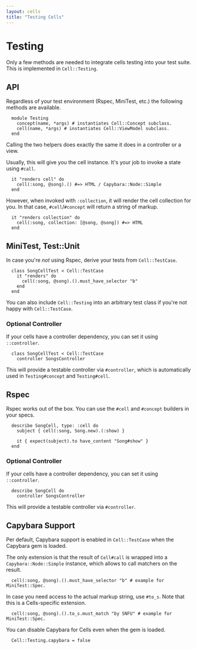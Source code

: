 ```yaml
---
layout: cells
title: "Testing Cells"
---
```


# Testing

Only a few methods are needed to integrate cells testing into your test suite. This is implemented in `Cell::Testing`.

## API

Regardless of your test environment (Rspec, MiniTest, etc.) the following methods are available.


      module Testing
        concept(name, *args) # instantiates Cell::Concept subclass.
        cell(name, *args) # instantiates Cell::ViewModel subclass.
      end


Calling the two helpers does exactly the same it does in a controller or a view.

Usually, this will give you the cell instance. It's your job to invoke a state using `#call`.


      it "renders cell" do
        cell(:song, @song).() #=> HTML / Capybara::Node::Simple
      end


However, when invoked with `:collection`, it will render the cell collection for you. In that case, `#cell`/`#concept` will return a string of markup.


      it "renders collection" do
        cell(:song, collection: [@song, @song]) #=> HTML
      end



## MiniTest, Test::Unit

In case you're _not_ using Rspec, derive your tests from `Cell::TestCase`.


      class SongCellTest < Cell::TestCase
        it "renders" do
          cell(:song, @song).().must_have_selector "b"
        end
      end


You can also include `Cell::Testing` into an arbitrary test class if you're not happy with `Cell::TestCase`.

### Optional Controller

If your cells have a controller dependency, you can set it using `::controller`.


      class SongCellTest < Cell::TestCase
        controller SongsController


This will provide a testable controller via `#controller`, which is automatically used in `Testing#concept` and `Testing#cell`.


## Rspec

Rspec works out of the box. You can use the `#cell` and `#concept` builders in your specs.


      describe SongCell, type: :cell do
        subject { cell(:song, Song.new).(:show) }

        it { expect(subject).to have_content "Song#show" }
      end


### Optional Controller

If your cells have a controller dependency, you can set it using `::controller`.


      describe SongCell do
        controller SongsController


This will provide a testable controller via `#controller`.

## Capybara Support

Per default, Capybara support is enabled in `Cell::TestCase` when the Capybara gem is loaded.

The only extension is that the result of `Cell#call` is wrapped into a `Capybara::Node::Simple` instance, which allows to call matchers on the result.


      cell(:song, @song).().must_have_selector "b" # example for MiniTest::Spec.


In case you need access to the actual markup string, use `#to_s`. Note that this is a Cells-specific extension.


      cell(:song, @song).().to_s.must_match "by SNFU" # example for MiniTest::Spec.


You can disable Capybara for Cells even when the gem is loaded.


      Cell::Testing.capybara = false
